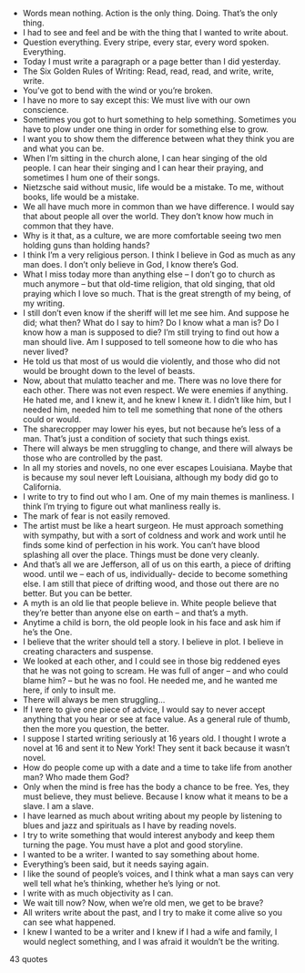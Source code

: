  - Words mean nothing. Action is the only thing. Doing. That’s the only thing.
 - I had to see and feel and be with the thing that I wanted to write about.
 - Question everything. Every stripe, every star, every word spoken. Everything.
 - Today I must write a paragraph or a page better than I did yesterday.
 - The Six Golden Rules of Writing: Read, read, read, and write, write, write.
 - You’ve got to bend with the wind or you’re broken.
 - I have no more to say except this: We must live with our own conscience.
 - Sometimes you got to hurt something to help something. Sometimes you have to plow under one thing in order for something else to grow.
 - I want you to show them the difference between what they think you are and what you can be.
 - When I’m sitting in the church alone, I can hear singing of the old people. I can hear their singing and I can hear their praying, and sometimes I hum one of their songs.
 - Nietzsche said without music, life would be a mistake. To me, without books, life would be a mistake.
 - We all have much more in common than we have difference. I would say that about people all over the world. They don’t know how much in common that they have.
 - Why is it that, as a culture, we are more comfortable seeing two men holding guns than holding hands?
 - I think I’m a very religious person. I think I believe in God as much as any man does. I don’t only believe in God, I know there’s God.
 - What I miss today more than anything else – I don’t go to church as much anymore – but that old-time religion, that old singing, that old praying which I love so much. That is the great strength of my being, of my writing.
 - I still don’t even know if the sheriff will let me see him. And suppose he did; what then? What do I say to him? Do I know what a man is? Do I know how a man is supposed to die? I’m still trying to find out how a man should live. Am I supposed to tell someone how to die who has never lived?
 - He told us that most of us would die violently, and those who did not would be brought down to the level of beasts.
 - Now, about that mulatto teacher and me. There was no love there for each other. There was not even respect. We were enemies if anything. He hated me, and I knew it, and he knew I knew it. I didn’t like him, but I needed him, needed him to tell me something that none of the others could or would.
 - The sharecropper may lower his eyes, but not because he’s less of a man. That’s just a condition of society that such things exist.
 - There will always be men struggling to change, and there will always be those who are controlled by the past.
 - In all my stories and novels, no one ever escapes Louisiana. Maybe that is because my soul never left Louisiana, although my body did go to California.
 - I write to try to find out who I am. One of my main themes is manliness. I think I’m trying to figure out what manliness really is.
 - The mark of fear is not easily removed.
 - The artist must be like a heart surgeon. He must approach something with sympathy, but with a sort of coldness and work and work until he finds some kind of perfection in his work. You can’t have blood splashing all over the place. Things must be done very cleanly.
 - And that’s all we are Jefferson, all of us on this earth, a piece of drifting wood. until we – each of us, individually- decide to become something else. I am still that piece of drifting wood, and those out there are no better. But you can be better.
 - A myth is an old lie that people believe in. White people believe that they’re better than anyone else on earth – and that’s a myth.
 - Anytime a child is born, the old people look in his face and ask him if he’s the One.
 - I believe that the writer should tell a story. I believe in plot. I believe in creating characters and suspense.
 - We looked at each other, and I could see in those big reddened eyes that he was not going to scream. He was full of anger – and who could blame him? – but he was no fool. He needed me, and he wanted me here, if only to insult me.
 - There will always be men struggling...
 - If I were to give one piece of advice, I would say to never accept anything that you hear or see at face value. As a general rule of thumb, then the more you question, the better.
 - I suppose I started writing seriously at 16 years old. I thought I wrote a novel at 16 and sent it to New York! They sent it back because it wasn’t novel.
 - How do people come up with a date and a time to take life from another man? Who made them God?
 - Only when the mind is free has the body a chance to be free. Yes, they must believe, they must believe. Because I know what it means to be a slave. I am a slave.
 - I have learned as much about writing about my people by listening to blues and jazz and spirituals as I have by reading novels.
 - I try to write something that would interest anybody and keep them turning the page. You must have a plot and good storyline.
 - I wanted to be a writer. I wanted to say something about home.
 - Everything’s been said, but it needs saying again.
 - I like the sound of people’s voices, and I think what a man says can very well tell what he’s thinking, whether he’s lying or not.
 - I write with as much objectivity as I can.
 - We wait till now? Now, when we’re old men, we get to be brave?
 - All writers write about the past, and I try to make it come alive so you can see what happened.
 - I knew I wanted to be a writer and I knew if I had a wife and family, I would neglect something, and I was afraid it wouldn’t be the writing.

43 quotes